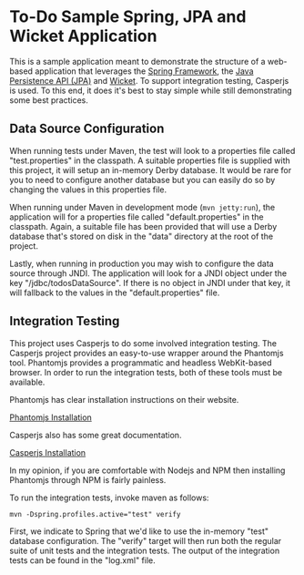 To-Do Sample Spring, JPA and Wicket Application
===============================================

This is a sample application meant to demonstrate the structure of a
web-based application that leverages the [Spring Framework][1], the
[Java Persistence API (JPA)][2] and [Wicket][3]. To support integration
testing, Casperjs is used. To this end, it does it's best to stay simple
while still demonstrating some best practices.

## Data Source Configuration

When running tests under Maven, the test will look to a properties
file called "test.properties" in the classpath. A suitable properties
file is supplied with this project, it will setup an in-memory Derby
database. It would be rare for you to need to configure another
database but you can easily do so by changing the values in this
properties file.

When running under Maven in development mode (`mvn jetty:run`), the
application will for a properties file called "default.properties" in
the classpath. Again, a suitable file has been provided that will use
a Derby database that's stored on disk in the "data" directory at the
root of the project.

Lastly, when running in production you may wish to configure the data
source through JNDI. The application will look for a JNDI object under
the key "/jdbc/todosDataSource". If there is no object in JNDI under
that key, it will fallback to the values in the "default.properties"
file.

## Integration Testing

This project uses Casperjs to do some involved integration testing. The
Casperjs project provides an easy-to-use wrapper around the Phantomjs tool.
Phantomjs provides a programmatic and headless WebKit-based browser. In order
to run the integration tests, both of these tools must be available.

Phantomjs has clear installation instructions on their website.

  [Phantomjs Installation](http://phantomjs.org/download.html)

Casperjs also has some great documentation.

  [Casperjs Installation](http://casperjs.org/installation.html)

In my opinion, if you are comfortable with Nodejs and NPM then installing
Phantomjs through NPM is fairly painless.

To run the integration tests, invoke maven as follows:

    mvn -Dspring.profiles.active="test" verify

First, we indicate to Spring that we'd like to use the in-memory "test"
database configuration. The "verify" target will then run both the regular
suite of unit tests and the integration tests. The output of the integration
tests can be found in the "log.xml" file.

[1]: http://www.springframework.org
[2]: http://en.wikipedia.org/wiki/Java_Peristence_API
[3]: http://wicket.apache.org
